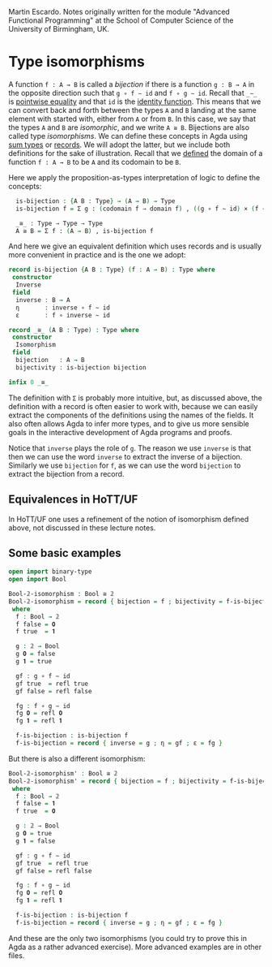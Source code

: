 
Martin Escardo.
Notes originally written for the module "Advanced Functional Programming"
at the School of Computer Science of the University of Birmingham, UK.


<!--
```agda
{-# OPTIONS --without-K --safe #-}

module isomorphisms where

open import prelude

```
-->
# Type isomorphisms

A function `f : A → B` is called a *bijection* if there is a function `g : B → A` in the opposite direction such that `g ∘ f ∼ id` and `f ∘ g ∼ id`. Recall that `_∼_` is [pointwise equality](identity-type.lagda.md) and that `id` is the [identity function](products.lagda.md). This means that we can convert back and forth between the types `A` and `B` landing at the same element with started with, either from `A` or from `B`. In this case, we say that the types `A` and `B` are *isomorphic*, and we write `A ≅ B`. Bijections are also called type *isomorphisms*. We can define these concepts in Agda using [sum types](sums.lagda.md) or [records](https://agda.readthedocs.io/en/latest/language/record-types.html). We will adopt the latter, but we include both definitions for the sake of illustration. Recall that we [defined](general-notation.lagda.md) the domain of a function `f : A → B` to be `A` and its codomain to be `B`.

Here we apply the proposition-as-types interpretation of logic to define the concepts:
<!--
```agda
module _ where
 private
```
-->
```agda
  is-bijection : {A B : Type} → (A → B) → Type
  is-bijection f = Σ g ꞉ (codomain f → domain f) , ((g ∘ f ∼ id) × (f ∘ g ∼ id))

  _≅_ : Type → Type → Type
  A ≅ B = Σ f ꞉ (A → B) , is-bijection f
```
And here we give an equivalent definition which uses records and is usually more convenient in practice and is the one we adopt:
```agda
record is-bijection {A B : Type} (f : A → B) : Type where
 constructor
  Inverse
 field
  inverse : B → A
  η       : inverse ∘ f ∼ id
  ε       : f ∘ inverse ∼ id

record _≅_ (A B : Type) : Type where
 constructor
  Isomorphism
 field
  bijection   : A → B
  bijectivity : is-bijection bijection

infix 0 _≅_
```
The definition with `Σ` is probably more intuitive, but, as discussed above, the definition with a record is often easier to work with, because we can easily extract the components of the definitions using the names of the fields. It also often allows Agda to infer more types, and to give us more sensible goals in the interactive development of Agda programs and proofs.

Notice that `inverse` plays the role of `g`. The reason we use `inverse` is that then we can use the word `inverse` to extract the inverse of a bijection. Similarly we use `bijection` for `f`, as we can use the word `bijection` to extract the bijection from a record.

## Equivalences in HoTT/UF

In HoTT/UF one uses a refinement of the notion of isomorphism defined above, not discussed in these lecture notes.

## Some basic examples

```agda
open import binary-type
open import Bool

Bool-𝟚-isomorphism : Bool ≅ 𝟚
Bool-𝟚-isomorphism = record { bijection = f ; bijectivity = f-is-bijection }
 where
  f : Bool → 𝟚
  f false = 𝟎
  f true  = 𝟏

  g : 𝟚 → Bool
  g 𝟎 = false
  g 𝟏 = true

  gf : g ∘ f ∼ id
  gf true  = refl true
  gf false = refl false

  fg : f ∘ g ∼ id
  fg 𝟎 = refl 𝟎
  fg 𝟏 = refl 𝟏

  f-is-bijection : is-bijection f
  f-is-bijection = record { inverse = g ; η = gf ; ε = fg }
```
But there is also a different isomorphism:
```agda
Bool-𝟚-isomorphism' : Bool ≅ 𝟚
Bool-𝟚-isomorphism' = record { bijection = f ; bijectivity = f-is-bijection }
 where
  f : Bool → 𝟚
  f false = 𝟏
  f true  = 𝟎

  g : 𝟚 → Bool
  g 𝟎 = true
  g 𝟏 = false

  gf : g ∘ f ∼ id
  gf true  = refl true
  gf false = refl false

  fg : f ∘ g ∼ id
  fg 𝟎 = refl 𝟎
  fg 𝟏 = refl 𝟏

  f-is-bijection : is-bijection f
  f-is-bijection = record { inverse = g ; η = gf ; ε = fg }
```
And these are the only two isomorphisms (you could try to prove this in Agda as a rather advanced exercise). More advanced examples are in other files.
